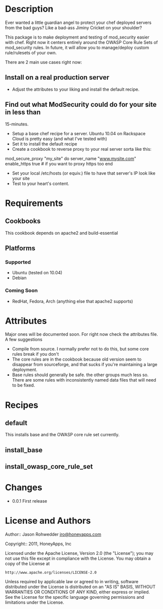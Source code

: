 Description
===========

Ever wanted a little guardian angel to protect your chef deployed
servers from the bad guys?  Like a bad-ass Jiminy Cricket on your
shoulder?  

This package is to make deployment and testing of mod_security easier
with chef.  Right now it centers entirely around the OWASP Core Rule
Sets of mod_security rules.  In future, it will allow you to manage/deploy
custom rule/rulesets of your own.

There are 2 main use cases right now:

## Install on a real production server

* Adjust the attributes to your liking and install the default
  recipe.  
  
## Find out what ModSecurity could do for your site in less than
   15-minutes.
   
* Setup a base chef recipe for a server.  Ubuntu 10.04 on Rackspace
  Cloud is pretty easy (and what I've tested with)
* Set it to install the default recipe
* Create a cookbook to reverse proxy to your real server sorta like
  this:
  
mod_secure_proxy "my_site" do
  server_name "www.mysite.com"
  enable_https true # if you want to proxy https too
end

* Set your local /etc/hosts (or equiv.) file to have that server's IP
  look like your site
* Test to your heart's content.

Requirements
============

## Cookbooks

This cookbook depends on apache2 and build-essential

## Platforms

### Supported
* Ubuntu (tested on 10.04)
* Debian

### Coming Soon
* RedHat, Fedora, Arch (anything else that apache2 supports)

Attributes
==========

Major ones will be documented soon.  For right now check the
attributes file.  A few suggestions

* Compile from source.  I normally prefer not to do this, but some
  core rules break if you don't
* The core rules are in the cookbook because old version seem to
  disappear from sourceforge, and that sucks if you're maintaining a
  large deployment.  
* Base rules should generally be safe.  the other groups much less
  so. There are some rules with inconsistently named data files that
  will need to be fixed.
  
Recipes
=======

default
-------
This installs base and the OWASP core rule set currently.

install_base
------------

install_owasp_core_rule_set
---------------------------

Changes
=======

* 0.0.1 First release

License and Authors
===================

Author:: Jason Rohwedder <jro@honeyapps.com>

Copyright:: 2011, HoneyApps, Inc

Licensed under the Apache License, Version 2.0 (the "License");
you may not use this file except in compliance with the License.
You may obtain a copy of the License at

    http://www.apache.org/licenses/LICENSE-2.0

Unless required by applicable law or agreed to in writing, software
distributed under the License is distributed on an "AS IS" BASIS,
WITHOUT WARRANTIES OR CONDITIONS OF ANY KIND, either express or implied.
See the License for the specific language governing permissions and
limitations under the License.


